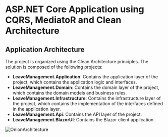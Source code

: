 # ASP.NET Core Application using CQRS, MediatoR and Clean Architecture

## Application Architecture

The project is organized using the Clean Architecture principles. The solution is composed of the following projects:

- **LeaveManagement.Application**: Contains the application layer of the project, which contains the application logic and interfaces.
- **LeaveManagement.Domain**: Contains the domain layer of the project, which contains the domain models and business rules.
- **LeaveManagement.Infrastructure**: Contains the infrastructure layer of the project, which contains the implementation of the interfaces defined in the application layer.
- **LeaveManagement.Api**: Contains the API layer of the project.
- **LeaveManagement.BlazorUI**: Contains the Blazor client application.

![OnionArchitecture](https://github.com/user-attachments/assets/a1d5f1ca-dab8-4925-a865-fdebeb8003ce)
